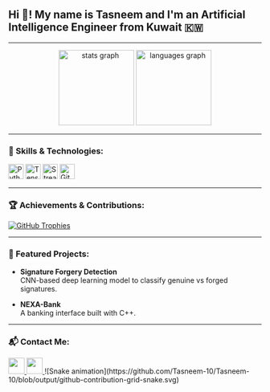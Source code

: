 <h2 align="left">Hi 👋! My name is Tasneem and I'm an Artificial Intelligence Engineer from Kuwait 🇰🇼</h2>

---

<div align="center">
  <img src="https://github-readme-stats.vercel.app/api?username=Tasneem-10&hide_title=false&hide_rank=false&show_icons=true&include_all_commits=true&count_private=true&disable_animations=false&theme=dracula&locale=en&hide_border=false&order=1" height="150" alt="stats graph"  />
  <img src="https://github-readme-stats.vercel.app/api/top-langs?username=Tasneem-10&locale=en&hide_title=false&layout=compact&card_width=320&langs_count=5&theme=dracula&hide_border=false&order=2" height="150" alt="languages graph"  />
</div>

---

### 🧠 Skills & Technologies:
<div align="left">
  <img src="https://cdn.jsdelivr.net/gh/devicons/devicon/icons/python/python-original.svg" height="30" alt="Python" />
  <img src="https://cdn.jsdelivr.net/gh/devicons/devicon/icons/tensorflow/tensorflow-original.svg" height="30" alt="TensorFlow" />
  <img src="https://cdn.jsdelivr.net/gh/devicons/devicon/icons/streamlit/streamlit-original.svg" height="30" alt="Streamlit" />
  <img src="https://cdn.jsdelivr.net/gh/devicons/devicon/icons/github/github-original.svg" height="30" alt="GitHub" />
</div>

---

### 🏆 Achievements & Contributions:
[![GitHub Trophies](https://github-profile-trophy.vercel.app/?username=Tasneem-10&margin-w=5&theme=dracula)](https://github.com/Tasneem-10)

---

### 🚀 Featured Projects:
- **Signature Forgery Detection**  
  CNN-based deep learning model to classify genuine vs forged signatures.

- **NEXA-Bank**  
  A banking interface built with C++.

---

### 📬 Contact Me:
<a href="https://www.linkedin.com/in/tasneem-hany-432178351/" target="_blank">
  <img src="https://img.shields.io/static/v1?message=LinkedIn&logo=linkedin&label=&color=0077B5&logoColor=white&labelColor=&style=for-the-badge" height="32" />
</a>
<a href="mailto:tasneem.hany.2006@gmail.com" target="_blank">
  <img src="https://img.shields.io/static/v1?message=Gmail&logo=gmail&label=&color=D14836&logoColor=white&labelColor=&style=for-the-badge" height="32" />
</a>
![Snake animation](https://github.com/Tasneem-10/Tasneem-10/blob/output/github-contribution-grid-snake.svg)
